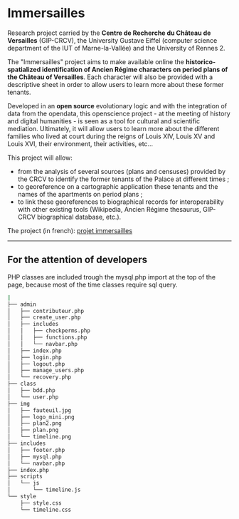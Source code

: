 # Immersailles

Research project carried by the **Centre de Recherche du Château de Versailles** (GIP-CRCV), the University Gustave Eiffel (computer science department of the IUT of Marne-la-Vallée) and the University of Rennes 2.

The "Immersailles" project aims to make available online the **historico-spatialized identification of Ancien Régime characters on period plans of the Château of Versailles**. Each character will also be provided with a descriptive sheet in order to allow users to learn more about these former tenants.

Developed in an **open source** evolutionary logic and with the integration of data from the opendata, this openscience project - at the meeting of history and digital humanities - is seen as a tool for cultural and scientific mediation. Ultimately, it will allow users to learn more about the different families who lived at court during the reigns of Louis XIV, Louis XV and Louis XVI, their environment, their activities, etc...

This project will allow:
-  from the analysis of several sources (plans and censuses) provided by the CRCV to identify the former tenants of the Palace at different times ;
-  to georeference on a cartographic application these tenants and the names of the apartments on period plans ;
-  to link these georeferences to biographical records for interoperability with other existing tools (Wikipedia, Ancien Régime thesaurus, GIP-CRCV biographical database, etc.).


The project (in french): [projet immersailles](http://chateauversailles-recherche.fr/francais/recherche/projets-scientifiques-et-recherche-appliquee/projet-fressin-2019-2022 "Google's Homepage")

------------------------------------------------------------------------------------
For the attention of developers
------------------------------------------------------------------------------------

PHP classes are included trough the mysql.php import at the top of the page, because most of the time classes require sql query.

```Bash
|
├── admin
│   ├── contributeur.php
│   ├── create_user.php
│   ├── includes
│   │   ├── checkperms.php
│   │   ├── functions.php
│   │   └── navbar.php
│   ├── index.php
│   ├── login.php
│   ├── logout.php
│   ├── manage_users.php
│   └── recovery.php
├── class
│   ├── bdd.php
│   └── user.php
├── img
│   ├── fauteuil.jpg
│   ├── logo_mini.png
│   ├── plan2.png
│   ├── plan.png
│   └── timeline.png
├── includes
│   ├── footer.php
│   ├── mysql.php
│   └── navbar.php
├── index.php
├── scripts
│   └── js
│       └── timeline.js
└── style
    ├── style.css
    └── timeline.css
```
